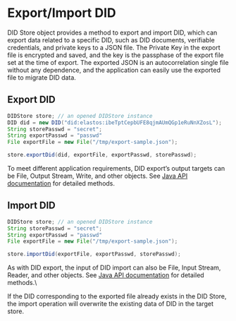 # Export/Import DID

DID Store object provides a method to export and import DID, which can export data related to a specific DID, such as DID documents, verifiable credentials, and private keys to a JSON file. The Private Key in the export file is encrypted and saved, and the key is the passphase of the export file set at the time of export. The exported JSON is an autocorrelation single file without any dependence, and the application can easily use the exported file to migrate DID data.

## Export DID

```java
DIDStore store; // an opened DIDStore instance
DID did = new DID("did:elastos:ibeTptCepbUFE8qjmAUmQGp1eRuNnXZosL");
String storePasswd = "secret";
String exportPasswd = "passwd"
File exportFile = new File("/tmp/export-sample.json");

store.exportDid(did, exportFile, exportPasswd, storePasswd);
```

To meet different application requirements, DID export’s output targets can be File, Output Stream, Write, and other objects. See [Java API documentation](https://todo/url/to/javadoc) for detailed methods.

## Import DID

```java
DIDStore store; // an opened DIDStore instance
String storePasswd = "secret";
String exportPasswd = "passwd"
File exportFile = new File("/tmp/export-sample.json");

store.importDid(exportFile, exportPasswd, storePasswd);
```

As with DID export, the input of DID import can also be File, Input Stream, Reader, and other objects. See [Java API documentation](https://todo/url/to/javadoc) for detailed methods.\\

If the DID corresponding to the exported file already exists in the DID Store, the import operation will overwrite the existing data of DID in the target store.
